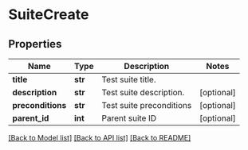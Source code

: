 # SuiteCreate

## Properties
Name | Type | Description | Notes
------------ | ------------- | ------------- | -------------
**title** | **str** | Test suite title. | 
**description** | **str** | Test suite description. | [optional] 
**preconditions** | **str** | Test suite preconditions | [optional] 
**parent_id** | **int** | Parent suite ID | [optional] 

[[Back to Model list]](../README.md#documentation-for-models) [[Back to API list]](../README.md#documentation-for-api-endpoints) [[Back to README]](../README.md)

